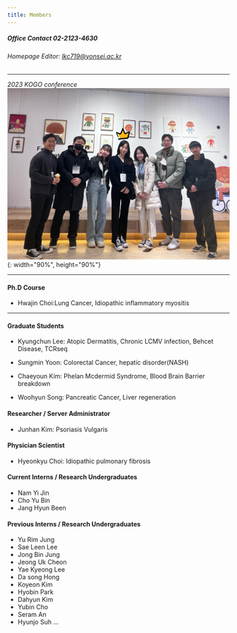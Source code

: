 ```yaml
---
title: Members
---
```

##### Office Contact 02-2123-4630
###### Homepage Editor: lkc719@yonsei.ac.kr
---

*2023 KOGO conference*
![KOGO](/assets/images/kogo_pic.png){: width="90%", height="90%"} 

---

#### Ph.D Course
* Hwajin Choi:Lung Cancer, Idiopathic inflammatory myositis  
  

---
#### Graduate Students
* Kyungchun Lee: Atopic Dermatitis, Chronic LCMV infection, Behcet Disease, TCRseq  
  
* Sungmin Yoon: Colorectal Cancer, hepatic disorder(NASH)  
  
* Chaeyoun Kim: Phelan Mcdermid Syndrome, Blood Brain Barrier breakdown  
  
* Woohyun Song: Pancreatic Cancer, Liver regeneration  
  
#### Researcher / Server Administrator
* Junhan Kim: Psoriasis Vulgaris  
  
#### Physician Scientist
* Hyeonkyu Choi: Idiopathic pulmonary fibrosis  
  
#### Current Interns / Research Undergraduates
* Nam Yi Jin
* Cho Yu Bin
* Jang Hyun Been

#### Previous Interns / Research Undergraduates
* Yu Rim Jung
* Sae Leen Lee
* Jong Bin Jung
* Jeong Uk Cheon
* Yae Kyeong Lee
* Da song Hong
* Koyeon Kim
* Hyobin Park
* Dahyun Kim
* Yubin Cho
* Seram An
* Hyunjo Suh
...
